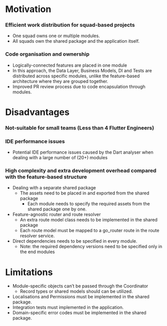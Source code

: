 # Motivation
### Efficient work distribution for squad-based projects 
- One squad owns one or multiple modules.
- All squads own the shared package and the application itself.
### Code organisation and ownership
- Logically-connected features are placed in one module
- In this approach, the Data Layer, Business Models, DI and Tests are distributed across specific modules, unlike the feature-based architecture where they are grouped together.
- Improved PR review process due to code encapsulation through modules.

# Disadvantages
### Not-suitable for small teams (Less than 4 Flutter Engineers)
### IDE performance issues
- Potential IDE performance issues caused by the Dart analyser when dealing with a large number of (20+) modules
### High complexity and extra development overhead compared with the feature-based structure
- Dealing with a separate shared package
  - The assets need to be placed in and exported from the shared package
    - Each module needs to specify the required assets from the shared package one by one.
- Feature-agnostic router and route resolver
  - An extra route model class needs to be implemented in the shared package
  - Each route model must be mapped to a go_router route in the route resolver service.
- Direct dependencies needs to be specified in every module. 
  - Note: the required dependency versions need to be specified only in the end modules

# Limitations
- Module-specific objects can’t be passed through the Coordinator
  - Record types or shared models should can be utilized.
-  Localisations and Permissions must be implemented in the shared package.
- Integration tests must implemented in the application.
- Domain-specific error codes must be implemented in the shared package.

 

